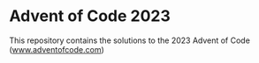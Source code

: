 # Advent of Code 2023

This repository contains the solutions to the 2023 Advent of Code (www.adventofcode.com)

